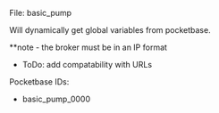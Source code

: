 File: basic_pump

Will dynamically get global variables from pocketbase. 

**note - the broker must be in an IP format 

  - ToDo: add compatability with URLs 
  
Pocketbase IDs:
- basic_pump_0000
